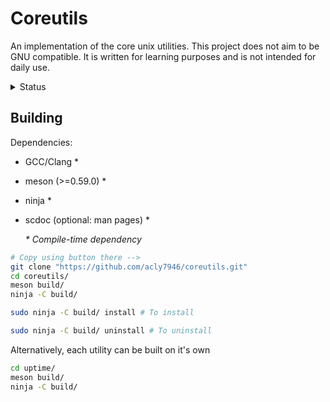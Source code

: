 # Coreutils
An implementation of the core unix utilities. This project does not aim to be GNU compatible. It is written for learning purposes and is not intended for daily use.

<details>
	<summary>Status</summary>

|  Utility  | Not started | In Progress | Working |
| --------- | :---------: | :---------: | :-----: |
| ar        |   &check;   |             |         |
| at        |   &check;   |             |         |
| awk       |   &check;   |             |         |
| basename  |             |   &check;   |         |
| batch     |   &check;   |             |         |
| bc        |   &check;   |             |         |
| cat       |   &check;   |             |         |
| chgrp     |   &check;   |             |         |
| chmod     |   &check;   |             |         |
| chown     |   &check;   |             |         |
| cksum     |   &check;   |             |         |
| cmp       |   &check;   |             |         |
| comm      |   &check;   |             |         |
| command   |   &check;   |             |         |
| cp        |   &check;   |             |         |
| crontab   |   &check;   |             |         |
| csplit    |   &check;   |             |         |
| cut       |   &check;   |             |         |
| date      |   &check;   |             |         |
| dd        |   &check;   |             |         |
| df        |   &check;   |             |         |
| diff      |   &check;   |             |         |
| dirname   |             |             | &check; |
| du        |   &check;   |             |         |
| echo      |   &check;   |             |         |
| ed        |   &check;   |             |         |
| env       |   &check;   |             |         |
| expand    |   &check;   |             |         |
| expr      |   &check;   |             |         |
| false     |   &check;   |             |         |
| file      |   &check;   |             |         |
| find      |   &check;   |             |         |
| fold      |   &check;   |             |         |
| gencat    |   &check;   |             |         |
| getconf   |   &check;   |             |         |
| getopts   |   &check;   |             |         |
| grep      |   &check;   |             |         |
| hash      |   &check;   |             |         |
| head      |   &check;   |             |         |
| iconv     |   &check;   |             |         |
| id        |   &check;   |             |         |
| join      |   &check;   |             |         |
| kill      |   &check;   |             |         |
| ln        |   &check;   |             |         |
| locale    |   &check;   |             |         |
| localedef |   &check;   |             |         |
| logger    |   &check;   |             |         |
| logname   |   &check;   |             |         |
| lp        |   &check;   |             |         |
| ls        |   &check;   |             |         |
| m4        |   &check;   |             |         |
| mailx     |   &check;   |             |         |
| man       |   &check;   |             |         |
| mesg      |   &check;   |             |         |
| mkdir     |             |   &check;   |         |
| mkfifo    |   &check;   |             |         |
| mv        |   &check;   |             |         |
| newgrp    |   &check;   |             |         |
| nice      |   &check;   |             |         |
| nohup     |   &check;   |             |         |
| od        |   &check;   |             |         |
| paste     |   &check;   |             |         |
| patch     |   &check;   |             |         |
| pathchk   |   &check;   |             |         |
| pax       |   &check;   |             |         |
| pr        |   &check;   |             |         |
| printf    |   &check;   |             |         |
| ps        |   &check;   |             |         |
| pwd       |   &check;   |             |         |
| read      |   &check;   |             |         |
| renice    |   &check;   |             |         |
| rm        |   &check;   |             |         |
| rmdir     |   &check;   |             |         |
| sed       |   &check;   |             |         |
| sh        |   &check;   |             |         |
| sleep     |   &check;   |             |         |
| sort      |   &check;   |             |         |
| split     |   &check;   |             |         |
| strings   |   &check;   |             |         |
| stty      |   &check;   |             |         |
| tabs      |   &check;   |             |         |
| tail      |   &check;   |             |         |
| tee       |   &check;   |             |         |
| test      |   &check;   |             |         |
| touch     |   &check;   |             |         |
| tput      |   &check;   |             |         |
| tr        |   &check;   |             |         |
| true      |   &check;   |             |         |
| tsort     |   &check;   |             |         |
| tty       |             |   &check;   |         |
| umask     |   &check;   |             |         |
| unalias   |   &check;   |             |         |
| uname     |             |   &check;   |         |
| unexpand  |   &check;   |             |         |
| uniq      |   &check;   |             |         |
| uptime    |             |             | &check; |
| uudecode  |   &check;   |             |         |
| uuencode  |   &check;   |             |         |
| wait      |   &check;   |             |         |
| wc        |   &check;   |             |         |
| who       |   &check;   |             |         |
| write     |   &check;   |             |         |
| xargs     |   &check;   |             |         |
| yes       |             |             | &check; |

</details>

## Building

Dependencies:

* GCC/Clang \*
* meson (>=0.59.0) \*
* ninja \*
* scdoc (optional: man pages) \*

	_\* Compile-time dependency_

``` sh
# Copy using button there -->
git clone "https://github.com/acly7946/coreutils.git"
cd coreutils/
meson build/
ninja -C build/
```
``` sh
sudo ninja -C build/ install # To install
```
``` sh
sudo ninja -C build/ uninstall # To uninstall
```

Alternatively, each utility can be built on it's own
``` sh
cd uptime/
meson build/
ninja -C build/
```